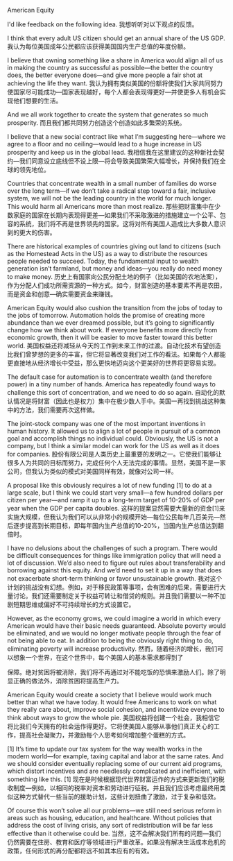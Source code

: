 American Equity

I'd like feedback on the following idea.
我想听听对以下观点的反馈。

I think that every adult US citizen should get an annual share of the US GDP.
我认为每位美国成年公民都应该获得美国国内生产总值的年度份额。

I believe that owning something like a share in America would align all of us in making the country as successful as possible—the better the country does, the better everyone does—and give more people a fair shot at achieving the life they want.
我认为拥有类似美国的份额将使我们大家共同努力使国家尽可能成功—国家表现越好，每个人都会表现得更好—并使更多人有机会实现他们想要的生活。

And we all work together to create the system that generates so much prosperity.
而且我们都共同努力创造这个创造如此多繁荣的系统。

I believe that a new social contract like what I’m suggesting here—where we agree to a floor and no ceiling—would lead to a huge increase in US prosperity and keep us in the global lead.
我相信我在这里建议的这种新社会契约—我们同意设立底线但不设上限—将会导致美国繁荣大幅增长，并保持我们在全球的领先地位。

Countries that concentrate wealth in a small number of families do worse over the long term—if we don’t take a radical step toward a fair, inclusive system, we will not be the leading country in the world for much longer. This would harm all Americans more than most realize.
那些把财富集中在少数家庭的国家在长期内表现得更差—如果我们不采取激进的措施建立一个公平、包容的系统，我们将不再是世界领先的国家。这将对所有美国人造成比大多数人意识到的更大的伤害。

There are historical examples of countries giving out land to citizens (such as the Homestead Acts in the US) as a way to distribute the resources people needed to succeed. Today, the fundamental input to wealth generation isn’t farmland, but money and ideas—you really do need money to make money.
历史上有国家向公民分配土地的例子（比如美国的农地法案），作为分配人们成功所需资源的一种方式。如今，财富创造的基本要素不再是农田，而是资金和创意—确实需要资金来赚钱。

American Equity would also cushion the transition from the jobs of today to the jobs of tomorrow. Automation holds the promise of creating more abundance than we ever dreamed possible, but it’s going to significantly change how we think about work. If everyone benefits more directly from economic growth, then it will be easier to move faster toward this better world.
美国权益还将减轻从今天的工作到未来工作的过渡。自动化技术有望创造比我们曾梦想的更多的丰富，但它将显著改变我们对工作的看法。如果每个人都能更直接地从经济增长中受益，那么更快地迈向这个更美好的世界将更容易实现。

The default case for automation is to concentrate wealth (and therefore power) in a tiny number of hands. America has repeatedly found ways to challenge this sort of concentration, and we need to do so again.
自动化的默认情况是将财富（因此也是权力）集中在极少数人手中。美国一再找到挑战这种集中的方法，我们需要再次这样做。

The joint-stock company was one of the most important inventions in human history. It allowed us to align a lot of people in pursuit of a common goal and accomplish things no individual could. Obviously, the US is not a company, but I think a similar model can work for the US as well as it does for companies.
股份有限公司是人类历史上最重要的发明之一。它使我们能够让很多人为共同的目标而努力，完成任何个人无法完成的事情。显然，美国不是一家公司，但我认为类似的模式对美国同样有效，就像对公司一样。

A proposal like this obviously requires a lot of new funding [1] to do at a large scale, but I think we could start very small—a few hundred dollars per citizen per year—and ramp it up to a long-term target of 10-20% of GDP per year when the GDP per capita doubles.
这样的提案显然需要大量新的资金[1]来实施大规模，但我认为我们可以从非常小的规模开始—每位公民每年几百美元—然后逐步提高到长期目标，即每年国内生产总值的10-20%，当国内生产总值达到翻倍时。

I have no delusions about the challenges of such a program. There would be difficult consequences for things like immigration policy that will need a lot of discussion. We’d also need to figure out rules about transferability and borrowing against this equity. And we’d need to set it up in a way that does not exacerbate short-term thinking or favor unsustainable growth.
我对这个计划的挑战没有幻想。例如，对于移民政策等事项，会有困难的后果，需要进行大量讨论。我们还需要制定关于权益可转让和借贷的规则。并且我们需要以一种不加剧短期思维或偏好不可持续增长的方式设置它。

However, as the economy grows, we could imagine a world in which every American would have their basic needs guaranteed. Absolute poverty would be eliminated, and we would no longer motivate people through the fear of not being able to eat. In addition to being the obviously right thing to do, eliminating poverty will increase productivity.
然而，随着经济的增长，我们可以想象一个世界，在这个世界中，每个美国人的基本需求都得到了

保障。绝对贫困将被消除，我们将不再通过对不能吃饭的恐惧来激励人们。除了明显正确的做法外，消除贫困将提高生产力。

American Equity would create a society that I believe would work much better than what we have today. It would free Americans to work on what they really care about, improve social cohesion, and incentivize everyone to think about ways to grow the whole pie.
美国权益将创建一个社会，我相信它将比我们今天拥有的社会运作得更好。它将使美国人能够从事他们真正关心的工作，提高社会凝聚力，并激励每个人思考如何增加整个蛋糕的方式。

[1] It’s time to update our tax system for the way wealth works in the modern world—for example, taxing capital and labor at the same rates. And we should consider eventually replacing some of our current aid programs, which distort incentives and are needlessly complicated and inefficient, with something like this.
[1] 现在是时候根据现代世界财富运作的方式来更新我们的税收制度—例如，以相同的税率对资本和劳动进行征税。并且我们应该考虑最终用类似这种方式替代一些当前的援助计划，这些计划扭曲了激励，过于复杂和低效。

Of course this won’t solve all our problems—we still need serious reform in areas such as housing, education, and healthcare. Without policies that address the cost of living crisis, any sort of redistribution will be far less effective than it otherwise could be.
当然，这不会解决我们所有的问题—我们仍然需要在住房、教育和医疗等领域进行严重改革。如果没有解决生活成本危机的政策，任何形式的再分配都将远不如其本应有的有效。